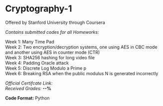 # Cryptography-1
Offered by Stanford University through Coursera


*Contains submitted codes for all Homeworks:*  

Week 1: Many Time Pad  
Week 2: Two encryption/decryption systems, one using AES in CBC mode and another using AES in counter mode (CTR)  
Week 3: SHA256 hashing for long video file  
Week 4: Padding Oracle attack  
Week 5: Discrete Log Modulo a Prime p  
Week 6: Breaking RSA when the public modulus N is generated incorrectly  


*Official Certifcate Link:* <Will be added in future>  
*Received Grades:* **--%**  

**Code Format:** Python  
 
